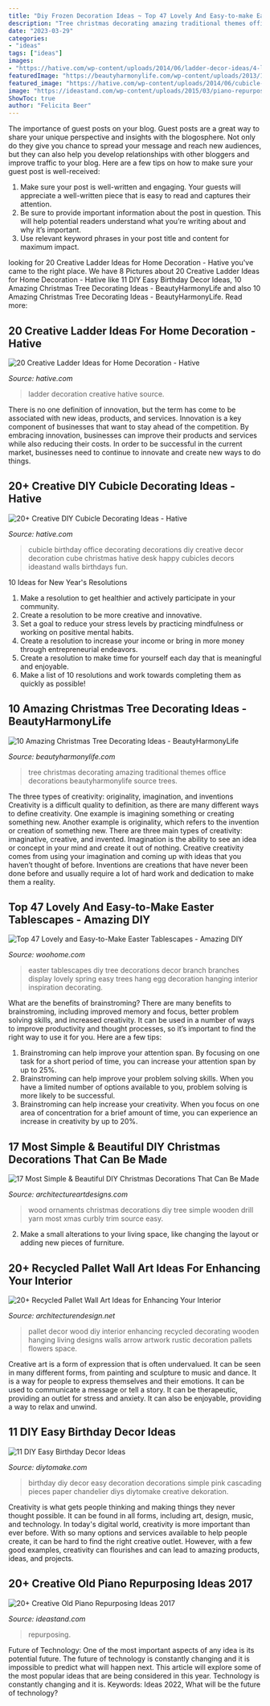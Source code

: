 ```yaml
---
title: "Diy Frozen Decoration Ideas ~ Top 47 Lovely And Easy-to-make Easter Tablescapes"
description: "Tree christmas decorating amazing traditional themes office decorations beautyharmonylife source trees"
date: "2023-03-29"
categories:
- "ideas"
tags: ["ideas"]
images:
- "https://hative.com/wp-content/uploads/2014/06/ladder-decor-ideas/4-ladder-decor-ideas.jpg"
featuredImage: "https://beautyharmonylife.com/wp-content/uploads/2013/11/traditional-.jpg"
featured_image: "https://hative.com/wp-content/uploads/2014/06/cubicle-decorating-ideas/14-office-cubicle-decorating-ideas.jpg"
image: "https://ideastand.com/wp-content/uploads/2015/03/piano-repurposing-ideas/11-creative-old-piano-repurposing-ideas.jpg"
ShowToc: true
author: "Felicita Beer"
---
```



The importance of guest posts on your blog.
Guest posts are a great way to share your unique perspective and insights with the blogosphere. Not only do they give you chance to spread your message and reach new audiences, but they can also help you develop relationships with other bloggers and improve traffic to your blog. Here are a few tips on how to make sure your guest post is well-received: 
1. Make sure your post is well-written and engaging. Your guests will appreciate a well-written piece that is easy to read and captures their attention. 
2. Be sure to provide important information about the post in question. This will help potential readers understand what you’re writing about and why it’s important. 
3. Use relevant keyword phrases in your post title and content for maximum impact.

	

		
looking for 20 Creative Ladder Ideas for Home Decoration - Hative you've came to the right place. We have 8 Pictures about 20 Creative Ladder Ideas for Home Decoration - Hative like 11 DIY Easy Birthday Decor Ideas, 10 Amazing Christmas Tree Decorating Ideas - BeautyHarmonyLife and also 10 Amazing Christmas Tree Decorating Ideas - BeautyHarmonyLife. Read more:
		
    
## 20 Creative Ladder Ideas For Home Decoration - Hative

<img loading=lazy src="https://hative.com/wp-content/uploads/2014/06/ladder-decor-ideas/4-ladder-decor-ideas.jpg" onerror="this.onerror=null;this.src='https://tse4.mm.bing.net/th?id=OIP.A6JBNBPp--t0g0Igvf1FjgHaPZ&amp;pid=15.1';" alt="20 Creative Ladder Ideas for Home Decoration - Hative">

_Source: hative.com_

>ladder decoration creative hative source. 

	

There is no one definition of innovation, but the term has come to be associated with new ideas, products, and services. Innovation is a key component of businesses that want to stay ahead of the competition. By embracing innovation, businesses can improve their products and services while also reducing their costs. In order to be successful in the current market, businesses need to continue to innovate and create new ways to do things.

    
## 20+ Creative DIY Cubicle Decorating Ideas - Hative

<img loading=lazy src="https://hative.com/wp-content/uploads/2014/06/cubicle-decorating-ideas/14-office-cubicle-decorating-ideas.jpg" onerror="this.onerror=null;this.src='https://tse2.mm.bing.net/th?id=OIP.dUqfod3d79Gb1u8tJGB9AgHaJ4&amp;pid=15.1';" alt="20+ Creative DIY Cubicle Decorating Ideas - Hative">

_Source: hative.com_

>cubicle birthday office decorating decorations diy creative decor decoration cube christmas hative desk happy cubicles decors ideastand walls birthdays fun. 

	

10 Ideas for New Year's Resolutions
1. Make a resolution to get healthier and actively participate in your community. 
2. Create a resolution to be more creative and innovative. 
3. Set a goal to reduce your stress levels by practicing mindfulness or working on positive mental habits. 
4. Create a resolution to increase your income or bring in more money through entrepreneurial endeavors. 
5. Create a resolution to make time for yourself each day that is meaningful and enjoyable. 
6. Make a list of 10 resolutions and work towards completing them as quickly as possible!

    
## 10 Amazing Christmas Tree Decorating Ideas - BeautyHarmonyLife

<img loading=lazy src="https://beautyharmonylife.com/wp-content/uploads/2013/11/traditional-.jpg" onerror="this.onerror=null;this.src='https://tse2.mm.bing.net/th?id=OIP.UJEixgty-ME6V9j55zSqYgAAAA&amp;pid=15.1';" alt="10 Amazing Christmas Tree Decorating Ideas - BeautyHarmonyLife">

_Source: beautyharmonylife.com_

>tree christmas decorating amazing traditional themes office decorations beautyharmonylife source trees. 

	

The three types of creativity: originality, imagination, and inventions
Creativity is a difficult quality to definition, as there are many different ways to define creativity. One example is imagining something or creating something new. Another example is originality, which refers to the invention or creation of something new. 
There are three main types of creativity: imaginative, creative, and invented. Imagination is the ability to see an idea or concept in your mind and create it out of nothing. Creative creativity comes from using your imagination and coming up with ideas that you haven’t thought of before. Inventions are creations that have never been done before and usually require a lot of hard work and dedication to make them a reality.

    
## Top 47 Lovely And Easy-to-Make Easter Tablescapes - Amazing DIY

<img loading=lazy src="http://www.woohome.com/wp-content/uploads/2016/02/tablescapes-for-easter-05.jpg" onerror="this.onerror=null;this.src='https://tse2.mm.bing.net/th?id=OIP.OoIEAnQKh9kWv8UaXlAKAQHaKt&amp;pid=15.1';" alt="Top 47 Lovely and Easy-to-Make Easter Tablescapes - Amazing DIY">

_Source: woohome.com_

>easter tablescapes diy tree decorations decor branch branches display lovely spring easy trees hang egg decoration hanging interior inspiration decorating. 

	

What are the benefits of brainstroming?
There are many benefits to brainstroming, including improved memory and focus, better problem solving skills, and increased creativity. It can be used in a number of ways to improve productivity and thought processes, so it’s important to find the right way to use it for you. Here are a few tips: 
1. Brainstroming can help improve your attention span. By focusing on one task for a short period of time, you can increase your attention span by up to 25%. 
2. Brainstroming can help improve your problem solving skills. When you have a limited number of options available to you, problem solving is more likely to be successful. 
3. Brainstroming can help increase your creativity. When you focus on one area of concentration for a brief amount of time, you can experience an increase in creativity by up to 20%.

    
## 17 Most Simple &amp; Beautiful DIY Christmas Decorations That Can Be Made

<img loading=lazy src="https://www.architectureartdesigns.com/wp-content/uploads/2015/11/277.jpg" onerror="this.onerror=null;this.src='https://tse2.mm.bing.net/th?id=OIP.tE5x4qV3L7RoMS3ETvmW9wHaJ5&amp;pid=15.1';" alt="17 Most Simple &amp; Beautiful DIY Christmas Decorations That Can Be Made">

_Source: architectureartdesigns.com_

>wood ornaments christmas decorations diy tree simple wooden drill yarn most xmas curbly trim source easy. 

	

2. Make a small alterations to your living space, like changing the layout or adding new pieces of furniture. 

    
## 20+ Recycled Pallet Wall Art Ideas For Enhancing Your Interior

<img loading=lazy src="http://cdn.architecturendesign.net/wp-content/uploads/2015/06/AD-Pallet-Wall-Art-1.jpg" onerror="this.onerror=null;this.src='https://tse3.mm.bing.net/th?id=OIP.8Xd7lJShtieOCcnEehn92wHaLH&amp;pid=15.1';" alt="20+ Recycled Pallet Wall Art Ideas for Enhancing Your Interior">

_Source: architecturendesign.net_

>pallet decor wood diy interior enhancing recycled decorating wooden hanging living designs walls arrow artwork rustic decoration pallets flowers space. 

	

Creative art is a form of expression that is often undervalued. It can be seen in many different forms, from painting and sculpture to music and dance. It is a way for people to express themselves and their emotions. It can be used to communicate a message or tell a story. It can be therapeutic, providing an outlet for stress and anxiety. It can also be enjoyable, providing a way to relax and unwind.

    
## 11 DIY Easy Birthday Decor Ideas

<img loading=lazy src="https://www.diytomake.com/wp-content/uploads/2015/09/Cascading-Pink.jpg" onerror="this.onerror=null;this.src='https://tse1.mm.bing.net/th?id=OIP.ShIUAfxBwrBFdZP1GoBLVwHaLH&amp;pid=15.1';" alt="11 DIY Easy Birthday Decor Ideas">

_Source: diytomake.com_

>birthday diy decor easy decoration decorations simple pink cascading pieces paper chandelier diys diytomake creative dekoration. 

	

Creativity is what gets people thinking and making things they never thought possible. It can be found in all forms, including art, design, music, and technology. In today's digital world, creativity is more important than ever before. With so many options and services available to help people create, it can be hard to find the right creative outlet. However, with a few good examples, creativity can flourishes and can lead to amazing products, ideas, and projects.

    
## 20+ Creative Old Piano Repurposing Ideas 2017

<img loading=lazy src="https://ideastand.com/wp-content/uploads/2015/03/piano-repurposing-ideas/11-creative-old-piano-repurposing-ideas.jpg" onerror="this.onerror=null;this.src='https://tse4.mm.bing.net/th?id=OIP.mAqNnoQlo4OU2jQxl7SVZwHaJ4&amp;pid=15.1';" alt="20+ Creative Old Piano Repurposing Ideas 2017">

_Source: ideastand.com_

>repurposing. 

	

Future of Technology: One of the most important aspects of any idea is its potential future. The future of technology is constantly changing and it is impossible to predict what will happen next. This article will explore some of the most popular ideas that are being considered in this year.
Technology is constantly changing and it is. Keywords: Ideas 2022, What will be the future of technology?

